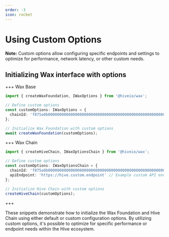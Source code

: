 ```yaml
---
order: -3
icon: rocket
---
```


# Using Custom Options

**Note:** Custom options allow configuring specific endpoints and settings to optimize for performance, network latency, or other custom needs.

## Initializing Wax interface with options

+++ Wax Base

```typescript
import { createWaxFoundation, IWaxOptions } from '@hiveio/wax';

// Define custom options
const customOptions: IWaxOptions = {
  chainId: 'f875a0b000000000000000000000000000000000000000000000000000000000' // Example custom chain ID
};

// Initialize Wax Foundation with custom options
await createWaxFoundation(customOptions);
```

+++ Wax Chain

```typescript
import { createHiveChain, IWaxOptionsChain } from '@hiveio/wax';

// Define custom options
const customOptions: IWaxOptionsChain = {
  chainId: 'f875a0b000000000000000000000000000000000000000000000000000000000', // Example custom chain ID
  apiEndpoint: 'https://hive.custom.endpoint' // Example custom API endpoint
};

// Initialize Hive Chain with custom options
createHiveChain(customOptions);
```

+++

These snippets demonstrate how to initialize the Wax Foundation and Hive Chain using either default or custom configuration options. By utilizing custom options, it's possible to optimize for specific performance or endpoint needs within the Hive ecosystem.
